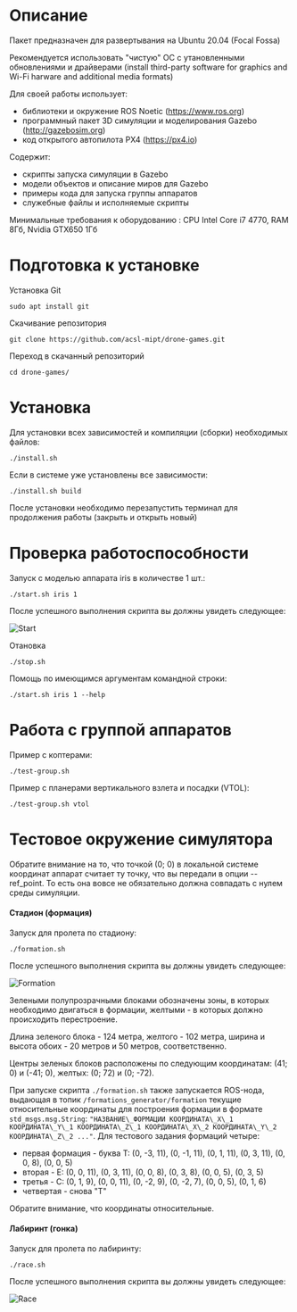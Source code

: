 Описание
========

Пакет предназначен для развертывания на Ubuntu 20.04 (Focal Fossa)

Рекомендуется использовать "чистую" ОС с утановленными обновлениями и драйверами (install third-party software for graphics and Wi-Fi harware and additional media formats)

Для своей работы использует:
- библиотеки и окружение ROS Noetic (https://www.ros.org)
- программный пакет 3D симуляции и моделирования Gazebo (http://gazebosim.org)
- код открытого автопилота PX4 (https://px4.io)

Содержит:
- скрипты запуска симуляции в Gazebo
- модели объектов и описание миров для Gazebo
- примеры кода для запуска группы аппаратов
- служебные файлы и исполняемые скрипты

Минимальные требования к оборудованию : CPU Intel Core i7 4770, RAM 8Гб, Nvidia GTX650 1Гб


Подготовка к установке
======================

Установка Git

```
sudo apt install git
```

Скачивание репозитория

```
git clone https://github.com/acsl-mipt/drone-games.git
```

Переход в скачанный репозиторий

```
cd drone-games/
```


Установка
=========

Для установки всех зависимостей и компиляции (сборки) необходимых файлов:

```
./install.sh
```

Если в системе уже установлены все зависимости:

```
./install.sh build
```

После установки необходимо перезапустить терминал для продолжения работы (закрыть и открыть новый)


Проверка работоспособности
==========================

Запуск с моделью аппарата iris в количестве 1 шт.:

```
./start.sh iris 1
```

После успешного выполнения скрипта вы должны увидеть следующее:

![Start](https://github.com/acsl-mipt/drone-games/blob/main/.imgs/start.png)


Отановка

```
./stop.sh
```

Помощь по имеющимся аргументам командной строки:

```
./start.sh iris 1 --help
```

Работа с группой аппаратов
==========================

Пример с коптерами:

```
./test-group.sh
```

Пример с планерами вертикального взлета и посадки (VTOL):

```
./test-group.sh vtol
```


Тестовое окружение симулятора
=============================

Обратите внимание на то, что точкой (0; 0) в локальной системе координат аппарат считает ту точку, что вы передали в опции --ref_point. То есть она вовсе не обязательно должна совпадать с нулем среды симуляции.

#### Стадион (формация)

Запуск для пролета по стадиону:

```
./formation.sh
```

После успешного выполнения скрипта вы должны увидеть следующее:

![Formation](https://github.com/acsl-mipt/drone-games/blob/main/.imgs/formation.png)

Зелеными полупрозрачными блоками обозначены зоны, в которых необходимо двигаться в формации, желтыми - в которых должно происходить перестроение.

Длина зеленого блока - 124 метра, желтого - 102 метра, ширина и высота обоих - 20 метров и 50 метров, соответственно.

Центры зеленых блоков расположены по следующим координатам: (41; 0) и (-41; 0), желтых: (0; 72) и (0; -72).

При запуске скрипта `./formation.sh` также запускается ROS-нода, выдающая в топик `/formations_generator/formation` текущие относительные координаты для построения формации в формате `std_msgs.msg.String`: `"НАЗВАНИЕ\_ФОРМАЦИИ КООРДИНАТА\_X\_1 КООРДИНАТА\_Y\_1 КООРДИНАТА\_Z\_1 КООРДИНАТА\_X\_2 КООРДИНАТА\_Y\_2 КООРДИНАТА\_Z\_2 ..."`. Для тестового задания формаций четыре: 

* первая формация - буква Т: (0, -3, 11), (0, -1, 11), (0, 1, 11), (0, 3, 11), (0, 0, 8), (0, 0, 5)
* вторая - Е: (0, 0, 11), (0, 3, 11), (0, 0, 8), (0, 3, 8), (0, 0, 5), (0, 3, 5)
* третья - С: (0, 1, 9), (0, 0, 11), (0, -2, 9), (0, -2, 7), (0, 0, 5), (0, 1, 6) 
* четвертая - снова "Т"

Обратите внимание, что координаты относительные.

#### Лабиринт (гонка)

Запуск для пролета по лабиринту:

```
./race.sh
```

После успешного выполнения скрипта вы должны увидеть следующее:

![Race](https://github.com/acsl-mipt/drone-games/blob/main/.imgs/race.png)

